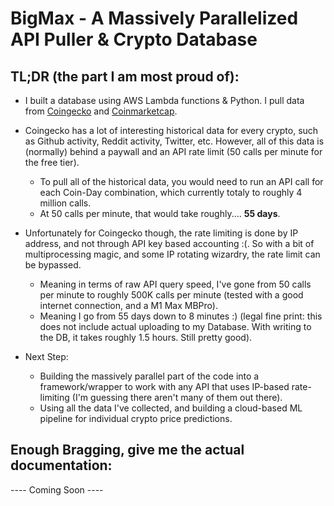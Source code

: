 # BigMax - A Massively Parallelized API Puller & Crypto Database

## TL;DR (the part I am most proud of): 
- I built a database using AWS Lambda functions & Python. I pull data from [Coingecko](www.coingecko.com) and [Coinmarketcap](www.coinmarketcap.com).
- Coingecko has a lot of interesting historical data for every crypto, such as Github activity, Reddit activity, Twitter, etc. However, all of this data is (normally) behind a paywall and an API rate limit (50 calls per minute for the free tier).
    - To pull all of the historical data, you would need to run an API call for each Coin-Day combination, which currently totaly to roughly 4 million calls. 
    - At 50 calls per minute, that would take roughly.... **55 days**. 
- Unfortunately for Coingecko though, the rate limiting is done by IP address, and not through API key based accounting :(. So with a bit of multiprocessing magic, and some IP rotating wizardry, the rate limit can be bypassed. 
    - Meaning in terms of raw API query speed, I've gone from 50 calls per minute to roughly 500K calls per minute (tested with a good internet connection, and a M1 Max MBPro). 
    - Meaning I go from 55 days down to 8 minutes :) (legal fine print: this does not include actual uploading to my Database. With writing to the DB, it takes roughly 1.5 hours. Still pretty good).

- Next Step: 
  - Building the massively parallel part of the code into a framework/wrapper to work with any API that uses IP-based rate-limiting (I'm guessing there aren't many of them out there).
  - Using all the data I've collected, and building a cloud-based ML pipeline for individual crypto price predictions. 

## Enough Bragging, give me the actual documentation:

---- Coming Soon ----
